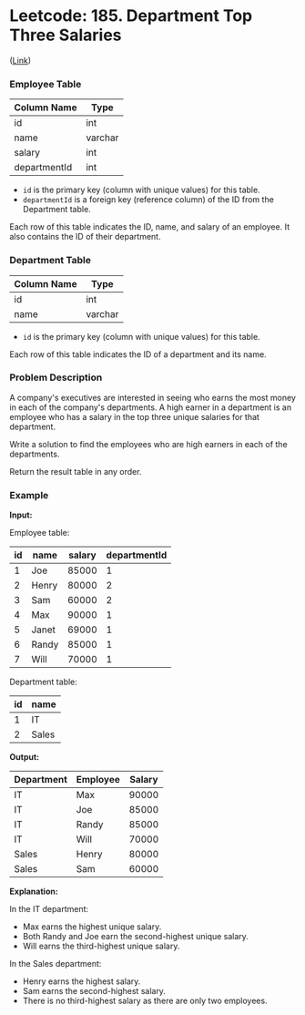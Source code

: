 # Leetcode: 185. Department Top Three Salaries

([Link](https://leetcode.com/problems/department-top-three-salaries/))

### Employee Table

| Column Name  | Type    |
| ------------ | ------- |
| id           | int     |
| name         | varchar |
| salary       | int     |
| departmentId | int     |

- `id` is the primary key (column with unique values) for this table.
- `departmentId` is a foreign key (reference column) of the ID from the Department table.

Each row of this table indicates the ID, name, and salary of an employee. It also contains the ID of their department.

### Department Table

| Column Name | Type    |
| ----------- | ------- |
| id          | int     |
| name        | varchar |

- `id` is the primary key (column with unique values) for this table.

Each row of this table indicates the ID of a department and its name.

### Problem Description

A company's executives are interested in seeing who earns the most money in each of the company's departments. A high earner in a department is an employee who has a salary in the top three unique salaries for that department.

Write a solution to find the employees who are high earners in each of the departments.

Return the result table in any order.

### Example

**Input:**

Employee table:

| id  | name  | salary | departmentId |
| --- | ----- | ------ | ------------ |
| 1   | Joe   | 85000  | 1            |
| 2   | Henry | 80000  | 2            |
| 3   | Sam   | 60000  | 2            |
| 4   | Max   | 90000  | 1            |
| 5   | Janet | 69000  | 1            |
| 6   | Randy | 85000  | 1            |
| 7   | Will  | 70000  | 1            |

Department table:

| id  | name  |
| --- | ----- |
| 1   | IT    |
| 2   | Sales |

**Output:**

| Department | Employee | Salary |
| ---------- | -------- | ------ |
| IT         | Max      | 90000  |
| IT         | Joe      | 85000  |
| IT         | Randy    | 85000  |
| IT         | Will     | 70000  |
| Sales      | Henry    | 80000  |
| Sales      | Sam      | 60000  |

**Explanation:**

In the IT department:

- Max earns the highest unique salary.
- Both Randy and Joe earn the second-highest unique salary.
- Will earns the third-highest unique salary.

In the Sales department:

- Henry earns the highest salary.
- Sam earns the second-highest salary.
- There is no third-highest salary as there are only two employees.

